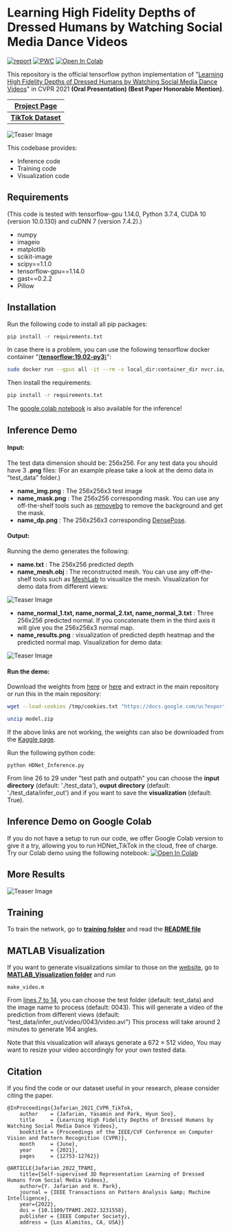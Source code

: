 # Learning High Fidelity Depths of Dressed Humans by Watching Social Media Dance Videos

[![report](https://img.shields.io/badge/arxiv-report-red)](https://arxiv.org/abs/2103.03319)
[![PWC](https://img.shields.io/badge/PWC-report-blue)](https://paperswithcode.com/paper/learning-high-fidelity-depths-of-dressed)
[![Open In Colab](https://colab.research.google.com/assets/colab-badge.svg)](https://colab.research.google.com/drive/1gp0VUaKzF7u16XEIzam_4ZpMvrREK68F)

This repository is the official tensorflow python implementation of "[Learning High Fidelity Depths of Dressed Humans by Watching Social Media Dance Videos](https://openaccess.thecvf.com/content/CVPR2021/html/Jafarian_Learning_High_Fidelity_Depths_of_Dressed_Humans_by_Watching_Social_CVPR_2021_paper.html)" in CVPR 2021 **(Oral Presentation) (Best Paper Honorable Mention)**.

| [**Project Page**](https://www.yasamin.page/hdnet_tiktok)  | 
| ------------- | 
| [**TikTok Dataset**](https://www.yasamin.page/hdnet_tiktok#h.jr9ifesshn7v) | 


![Teaser Image](https://github.com/yasaminjafarian/HDNet_TikTok/blob/main/figures/TikTok1.gif)

This codebase provides: 
- Inference code          
- Training code           
- Visualization code      

## Requirements
(This code is tested with tensorflow-gpu 1.14.0, Python 3.7.4, CUDA 10 (version 10.0.130) and cuDNN 7 (version 7.4.2).)
- numpy
- imageio
- matplotlib
- scikit-image
- scipy==1.1.0
- tensorflow-gpu==1.14.0
- gast==0.2.2
- Pillow

## Installation

Run the following code to install all pip packages:
```sh
pip install -r requirements.txt 
```
In case there is a problem, you can use the following tensorflow docker container "[(**tensorflow:19.02-py3**)](https://docs.nvidia.com/deeplearning/frameworks/tensorflow-release-notes/running.html)":
```sh
sudo docker run --gpus all -it --rm -v local_dir:container_dir nvcr.io/nvidia/tensorflow:19.02-py3
```
Then install the requirements:
```sh
pip install -r requirements.txt 
```
The [google colab notebook](https://colab.research.google.com/drive/1gp0VUaKzF7u16XEIzam_4ZpMvrREK68F) is also available for the inference!

## Inference Demo

#### Input:
The test data dimension should be: 256x256. For any test data you should have 3 **.png** files: (For an example please take a look at the demo data in "test_data" folder.)
- **name_img.png**  : The 256x256x3 test image 
- **name_mask.png** : The 256x256 corresponding mask. You can use any off-the-shelf tools such as [removebg](https://www.remove.bg/) to remove the background and get the mask. 
- **name_dp.png**   : The 256x256x3 corresponding [DensePose](http://densepose.org/). 

#### Output:
Running the demo generates the following:
- **name.txt**  : The 256x256 predicted depth
- **name_mesh.obj** : The reconstructed mesh. You can use any off-the-shelf tools such as [MeshLab](https://www.meshlab.net/) to visualize the mesh. Visualization for demo data from different views:

![Teaser Image](https://github.com/yasaminjafarian/HDNet_TikTok/blob/main/figures/mesh2.png)
- **name_normal_1.txt, name_normal_2.txt, name_normal_3.txt**   : Three 256x256 predicted normal. If you concatenate them in the third axis it will give you the 256x256x3 normal map.
- **name_results.png**  : visualization of predicted depth heatmap and the predicted normal map. Visualization for demo data:

![Teaser Image](https://github.com/yasaminjafarian/HDNet_TikTok/blob/main/figures/0043_results.png)

#### Run the demo:
Download the weights from [here](https://drive.google.com/file/d/1UOHkmwcWpwt9r11VzOCa_CVamwHVaobV/view?usp=sharing)  or [here](https://drive.google.com/file/d/15UoxKMiVnUWi-Gj9wAtOlV_wAVZlE3Yt/view?usp=sharing) and extract in the main repository or run this in the main repository:
```sh
wget --load-cookies /tmp/cookies.txt "https://docs.google.com/uc?export=download&confirm=$(wget --quiet --save-cookies /tmp/cookies.txt --keep-session-cookies --no-check-certificate 'https://docs.google.com/uc?export=download&id=1UOHkmwcWpwt9r11VzOCa_CVamwHVaobV' -O- | sed -rn 's/.*confirm=([0-9A-Za-z_]+).*/\1\n/p')&id=1UOHkmwcWpwt9r11VzOCa_CVamwHVaobV" -O model.zip && rm -rf /tmp/cookies.txt

unzip model.zip
```
If the above links are not working, the weights can also be downloaded from the [Kaggle page](https://www.kaggle.com/yasaminjafarian/tiktokdataset).

Run the following python code:
```
python HDNet_Inference.py
```
From line 26 to 29 under "test path and outpath" you can choose the **input directory** (default: './test_data'), **ouput directory** (default: './test_data/infer_out') and if you want to save the **visualization** (default: True).

## Inference Demo on Google Colab
If you do not have a setup to run our code, we offer Google Colab version to give it a try, allowing you to run HDNet_TikTok in the cloud, free of charge. Try our Colab demo using the following notebook: 
[![Open In Colab](https://colab.research.google.com/assets/colab-badge.svg)](https://colab.research.google.com/drive/1gp0VUaKzF7u16XEIzam_4ZpMvrREK68F)

## More Results
![Teaser Image](https://github.com/yasaminjafarian/HDNet_TikTok/blob/main/figures/TikTok2.gif)

## Training
To train the network, go to [**training folder**](https://github.com/yasaminjafarian/HDNet_TikTok/tree/main/training) and read the [**README file**](https://github.com/yasaminjafarian/HDNet_TikTok/blob/main/training/README.md)

## MATLAB Visualization
If you want to generate visualizations similar to those on the [website](https://www.yasamin.page/hdnet_tiktok#h.8chqn9lk871f), go to [**MATLAB_Visualization folder**](https://github.com/yasaminjafarian/HDNet_TikTok/tree/main/MATLAB_Visualization) and run
```
make_video.m
```
From [lines 7 to 14](https://github.com/yasaminjafarian/HDNet_TikTok/blob/main/MATLAB_Visualization/make_video.m#L7), you can choose the test folder (default: test_data) and the image name to process (default: 0043). This will generate a video of the prediction from different views (default: "test_data/infer_out/video/0043/video.avi") This process will take around 2 minutes to generate 164 angles. 

Note that this visualization will always generate a 672 × 512 video, You may want to resize your video accordingly for your own tested data.

## Citation
If you find the code or our dataset useful in your research, please consider citing the paper.

```
@InProceedings{Jafarian_2021_CVPR_TikTok,
    author    = {Jafarian, Yasamin and Park, Hyun Soo},
    title     = {Learning High Fidelity Depths of Dressed Humans by Watching Social Media Dance Videos},
    booktitle = {Proceedings of the IEEE/CVF Conference on Computer Vision and Pattern Recognition (CVPR)},
    month     = {June},
    year      = {2021},
    pages     = {12753-12762}} 
    
@ARTICLE{Jafarian_2022_TPAMI,
    title={Self-supervised 3D Representation Learning of Dressed Humans from Social Media Videos}, 
    author={Y. Jafarian and H. Park},
    journal = {IEEE Transactions on Pattern Analysis &amp; Machine Intelligence},
    year={2022},
    doi = {10.1109/TPAMI.2022.3231558},
    publisher = {IEEE Computer Society}, 
    address = {Los Alamitos, CA, USA}}
```
